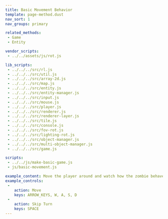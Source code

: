 ```yaml
---
title: Basic Movement Behavior
template: page-method.dust
nav_sort: 1
nav_groups: primary

related_methods:
 - Game
 - Entity

vendor_scripts:
 - ../../assets/js/rot.js

lib_scripts:
 - ../../../src/rl.js
 - ../../../src/util.js
 - ../../../src/array-2d.js
 - ../../../src/map.js
 - ../../../src/entity.js
 - ../../../src/entity-manager.js
 - ../../../src/input.js
 - ../../../src/mouse.js
 - ../../../src/player.js
 - ../../../src/renderer.js
 - ../../../src/renderer-layer.js
 - ../../../src/tile.js
 - ../../../src/console.js
 - ../../../src/fov-rot.js
 - ../../../src/lighting-rot.js
 - ../../../src/object-manager.js
 - ../../../src/multi-object-manager.js
 - ../../../src/game.js

scripts:
 - ../../js/make-basic-game.js
 - js/basic-movement.js

example_content: Move the player around and watch how the zombie behaves. Just for fun a light that follows the zombie has been added.
example_controls:
 -
    action: Move
    keys: ARROW_KEYS, W, A, S, D
 -
    action: Skip Turn
    keys: SPACE
---
```


<div id="example-container" class="game-container"></div>
